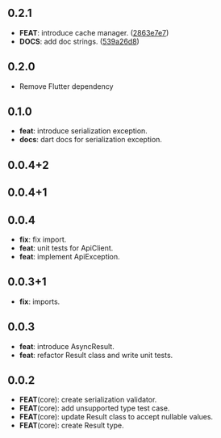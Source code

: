 ## 0.2.1

 - **FEAT**: introduce cache manager. ([2863e7e7](https://github.com/Yogi-7y/Project-Y/commit/2863e7e74b4941b6c232141553cc76e5289f7e09))
 - **DOCS**: add doc strings. ([539a26d8](https://github.com/Yogi-7y/Project-Y/commit/539a26d875ea4d88bb3a6d75b152e4db0c649364))

## 0.2.0

- Remove Flutter dependency

## 0.1.0

- **feat**: introduce serialization exception.
- **docs**: dart docs for serialization exception.

## 0.0.4+2

## 0.0.4+1

## 0.0.4

- **fix**: fix import.
- **feat**: unit tests for ApiClient.
- **feat**: implement ApiException.

## 0.0.3+1

- **fix**: imports.

## 0.0.3

- **feat**: introduce AsyncResult.
- **feat**: refactor Result class and write unit tests.

## 0.0.2

- **FEAT**(core): create serialization validator.
- **FEAT**(core): add unsupported type test case.
- **FEAT**(core): update Result class to accept nullable values.
- **FEAT**(core): create Result type.
